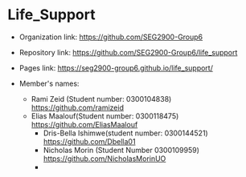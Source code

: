 # Life_Support
- Organization link: https://github.com/SEG2900-Group6
- Repository link: https://github.com/SEG2900-Group6/life_support
- Pages link: https://seg2900-group6.github.io/life_support/

- Member's names:
	- Rami Zeid (Student number: 0300104838)  https://github.com/ramizeid
	- Elias Maalouf(Student number: 0300118475) https://github.com/EliasMaalouf
        - Dris-Bella Ishimwe(student number: 0300144521) https://github.com/Dbella01
        - Nicholas Morin (Student Number 0300109959) https://github.com/NicholasMorinUO
        - 
